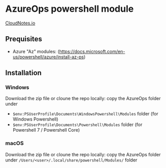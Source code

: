 # AzureOps powershell module
[CloudNotes.io](https://www.cloudnotes.io)

## Prequisites

- Azure "Az" modules: (https://docs.microsoft.com/en-us/powershell/azure/install-az-ps)

## Installation

### Windows

Download the zip file or cloune the repo locally: copy the AzureOps folder under 
- `$env:PSUserProfile\Documents\WindowsPowershell\Modules` folder (for Windows Powershell)
- `$env:PSUserProfile\Documents\Powershell\Modules` folder (for Powershell 7 / Powershell Core)

### macOS

Download the zip file or cloune the repo locally: copy the AzureOps folder under `/Users/<user>/.local/share/powershell/Modules/` folder
